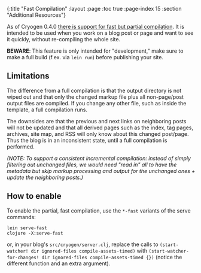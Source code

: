 {:title "Fast Compilation"
 :layout :page
 :toc true
 :page-index 15
 :section "Additional Resources"}

As of Cryogen 0.4.0 [there is support for fast but partial compilation](https://github.com/cryogen-project/cryogen-core/pull/149). It is intended to be used when you work on a blog post or page and want to see it quickly, without re-compiling the whole site.

**BEWARE**: This feature is only intended for "development," make sure to make a full build (f.ex. via `lein run`) before publishing your site.

## Limitations

The difference from a full compilation is that the output directory is not wiped out and that only the changed markup file plus all non-page/post output files are compiled. If you change any other file, such as inside the template, a full compilation runs.

The downsides are that the previous and next links on neighboring posts will not be updated and that all derived pages such as the index, tag pages, archives, site map, and RSS will only know about this changed post/page. Thus the blog is in an inconsistent state, until a full compilation is performed.

_(NOTE: To support a consistent incremental compilation: instead of simply filtering out unchanged files, we would need "read in" all to have the metadata but skip markup processing and output for the unchanged ones + update the neighboring posts.)_

## How to enable

To enable the partial, fast compilation, use the `*-fast` variants of the serve commands:

```
lein serve-fast
clojure -X:serve-fast
```

or, in your blog's `src/cryogen/server.clj`, replace the calls to `(start-watcher! dir ignored-files compile-assets-timed)` with `(start-watcher-for-changes! dir ignored-files compile-assets-timed {})` (notice the different function and an extra argument).
